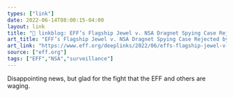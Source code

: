 ```yaml
---
types: ["link"]
date: 2022-06-14T08:00:15-04:00
layout: link
title: "🔗 linkblog: EFF’s Flagship Jewel v. NSA Dragnet Spying Case Rejected by the Supreme Court | Electronic Frontier Foundation'"
art_title: "EFF’s Flagship Jewel v. NSA Dragnet Spying Case Rejected by the Supreme Court | Electronic Frontier Foundation"
art_link: "https://www.eff.org/deeplinks/2022/06/effs-flagship-jewel-v-nsa-dragnet-spying-case-rejected-supreme-court"
source: ["eff.org"]
tags: ["EFF","NSA","surveillance"]
---
```

Disappointing news, but glad for the fight that the EFF and others are waging.
 
